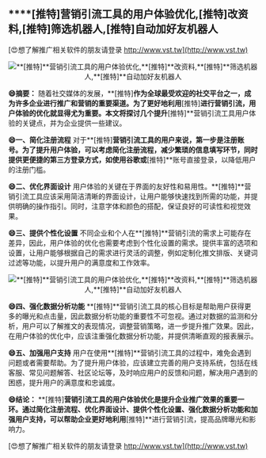 ## ****[推特]**营销引流工具的用户体验优化,**[推特]**改资料,**[推特]**筛选机器人,**[推特]**自动加好友机器人**

[😍想了解推广相关软件的朋友请登录 http://www.vst.tw](http://www.vst.tw)

 <center><img src="https://vst.tw/MP4/tuiguang/png/4.png" alt="**[推特]**营销引流工具的用户体验优化,**[推特]**改资料,**[推特]**筛选机器人,**[推特]**自动加好友机器人"></center>

**😄摘要：**
随着社交媒体的发展，**[推特]**作为全球最受欢迎的社交平台之一，成为许多企业进行推广和营销的重要渠道。为了更好地利用**[推特]**进行营销引流，用户体验的优化就显得尤为重要。本文将探讨几个提升**[推特]**营销引流工具用户体验的关键点，并为企业提供一些建议。

**😄一、简化注册流程**
对于**[推特]**营销引流工具的用户来说，第一步是注册账号。为了提升用户体验，可以考虑简化注册流程，减少繁琐的信息填写环节，同时提供更便捷的第三方登录方式，如使用谷歌或**[推特]**账号直接登录，以降低用户的注册门槛。

**😄二、优化界面设计**
用户体验的关键在于界面的友好性和易用性。**[推特]**营销引流工具应该采用简洁清晰的界面设计，让用户能够快速找到所需的功能，并提供明确的操作指引。同时，注意字体和颜色的搭配，保证良好的可读性和视觉效果。

**😄三、提供个性化设置**
不同企业和个人在**[推特]**营销引流的需求上可能存在差异，因此，用户体验的优化也需要考虑到个性化设置的需求。提供丰富的选项和设置，让用户能够根据自己的需求进行灵活的调整，例如定制化推文排版、关键词过滤等功能，以提升用户的满意度和工作效率。

 <center><img src="https://vst.tw/MP4/tuiguang/png/0.png" alt="**[推特]**营销引流工具的用户体验优化,**[推特]**改资料,**[推特]**筛选机器人,**[推特]**自动加好友机器人"></center>

**😄四、强化数据分析功能**
**[推特]**营销引流工具的核心目标是帮助用户获得更多的曝光和点击量，因此数据分析功能的重要性不可忽视。通过对数据的监测和分析，用户可以了解推文的表现情况，调整营销策略，进一步提升推广效果。因此，在用户体验的优化中，应该注重强化数据分析功能，并提供清晰直观的报表展示。

**😄五、加强用户支持**
用户在使用**[推特]**营销引流工具的过程中，难免会遇到问题或者需要帮助。为了提升用户体验，应该建立完善的用户支持系统，包括在线客服、常见问题解答、社区论坛等，及时响应用户的反馈和问题，解决用户遇到的困惑，提升用户的满意度和忠诚度。

**😄结论：**
**[推特]**营销引流工具的用户体验优化是提升企业推广效果的重要一环。通过简化注册流程、优化界面设计、提供个性化设置、强化数据分析功能和加强用户支持，可以帮助企业更好地利用**[推特]**进行营销引流，提高品牌曝光和影响力。

[😍想了解推广相关软件的朋友请登录 http://www.vst.tw](http://www.vst.tw)




